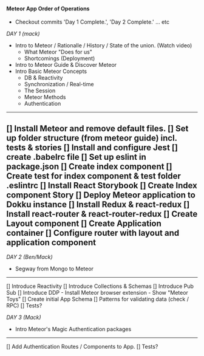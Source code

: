 #### Meteor App Order of Operations

- Checkout commits 'Day 1 Complete.', 'Day 2 Complete.' ... etc

*DAY 1 (mack)*
- Intro to Meteor / Rationalle / History / State of the union. (Watch video)
	- What Meteor "Does for us"
	- Shortcomings (Deployment)
- Intro to Meteor Guide & Discover Meteor
- Intro Basic Meteor Concepts
	- DB & Reactivity
	- Synchronization / Real-time
	- The Session
	- Meteor Methods
	- Authentication
----------------------------------------------------------
[] Install Meteor and remove default files.
[] Set up folder structure (from meteor guide) incl. __tests__ & __stories__
[] Install and configure Jest
[] create .babelrc file
[] Set up eslint in package.json
[] Create index component
[] Create test for index component & test folder .eslintrc
[] Install React Storybook
[] Create Index component Story
[] Deploy Meteor application to Dokku instance
[] Install Redux & react-redux
[] Install react-router & react-router-redux
[] Create Layout component
[] Create Application container
[] Configure router with layout and application component
----------------------------------------------------------

*DAY 2 (Ben/Mack)*
- Segway from Mongo to Meteor
----------------------------------------------------------
[] Introduce Reactivity
[] Introduce Collections & Schemas
[] Introduce Pub Sub
[] Introduce DDP
	- Install Meteor browser extension
	- Show "Meteor Toys"
[] Create initial App Schema
[] Patterns for validating data (check / RPC)
[] Tests?


*DAY 3 (Mack)*
- Intro Meteor's Magic Authentication packages
----------------------------------------------------------
[] Add Authentication Routes / Components to App.
[] Tests?
